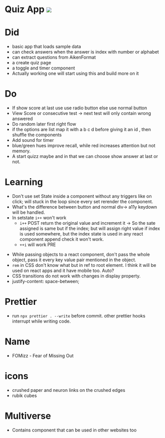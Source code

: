 # Quiz App <img src="https://img.shields.io/badge/Development%20Phase-8A2BE2">

# Did

- basic app that loads sample data
- can check answers when the answer is index with number or alphabet
- can extract questions from AikenFormat
- a create quiz page
- a toggle and timer component
- Actually working one will start using this and build more on it

# Do

- If show score at last use use radio button else use normal button
- View Score or consecutive test -> next test will only contain wrong answered
- Do random later first right flow
- if the options are list map it with a b c d before giving it an id , then shuffle the components
- Add sound for timer
- blue/green hues improve recall, while red increases attention but not memory.
- A start quizz maybe and in that we can choose show answer at last or not.

# Learning

- Don't use set State inside a component without any triggers like on click; will stuck in the loop since every set rerender the component.
- What's the difference between button and normal div-> a11y keydown will be handled.
- In setstate `i++` won't work
  - `i++` POST return the original value and increment it -> So the sate assigned is same but if the index; but will assign right value if index is used somewhere, but the index state is used in any react component append check it won't work.
  - `++i` will work PRE

* While passing objects to a react component, don't pass the whole object, pass it every key value pair mentioned in the object.
* `rem` in CSS don't know what but in ref to root element. I think it will be used on react apps and it have mobile too. Auto?
* CSS transitions do not work with changes in display property.
* justify-content: space-between;

# Prettier

- run `npx prettier . --write` before commit. other prettier hooks interrupt while writing code.

# Name

- FOMizz - Fear of Missing Out

# icons

- crushed paper and neuron links on the crushed edges
- rubik cubes

# Multiverse

- Contains component that can be used in other websites too
